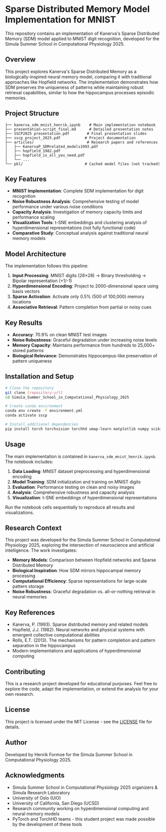 # Sparse Distributed Memory Model Implementation for MNIST

This repository contains an implementation of Kanerva's Sparse Distributed Memory (SDM) model applied to MNIST digit recognition, developed for the Simula Summer School in Computational Physiology 2025.

## Overview

This project explores Kanerva's Sparse Distributed Memory as a biologically-inspired neural memory model, comparing it with traditional approaches like Hopfield networks. The implementation demonstrates how SDM preserves the uniqueness of patterns while maintaining robust retrieval capabilities, similar to how the hippocampus processes episodic memories.

## Project Structure

```
├── kanerva_sdm_mnist_henrik.ipynb    # Main implementation notebook
├── presentation-script_final.md      # Detailed presentation notes
├── SSCP2025 presentation.pdf        # Final presentation slides
├── sscp_project_2025.pdf           # Project documentation
├── articles/                        # Research papers and references
│   ├── KanervaP_SDMrelated_models1993.pdf
│   ├── hopfield_1982.pdf
│   ├── hopfield_is_all_you_need.pdf
│   └── ...
└── pkl/                            # Cached model files (not tracked)
```

## Key Features

- **MNIST Implementation**: Complete SDM implementation for digit recognition
- **Noise Robustness Analysis**: Comprehensive testing of model performance under various noise conditions
- **Capacity Analysis**: Investigation of memory capacity limits and performance scaling
- **Visualization Tools**: t-SNE embeddings and clustering analysis of hyperdimensional representations (not fully functional code)
- **Comparative Study**: Conceptual analysis against traditional neural memory models

## Model Architecture

The implementation follows this pipeline:
1. **Input Processing**: MNIST digits (28×28) → Binary thresholding → Bipolar representation (+1/-1)
2. **Hyperdimensional Encoding**: Project to 2000-dimensional space using basis vectors
3. **Sparse Activation**: Activate only 0.5% (500 of 100,000) memory locations
4. **Associative Retrieval**: Pattern completion from partial or noisy cues

## Key Results

- **Accuracy**: 70.9% on clean MNIST test images
- **Noise Robustness**: Graceful degradation under increasing noise levels
- **Memory Capacity**: Maintains performance from hundreds to 25,000+ stored patterns
- **Biological Relevance**: Demonstrates hippocampus-like preservation of pattern uniqueness

## Installation and Setup

```bash
# Clone the repository
git clone [repository-url]
cd Simula_Summer_School_in_Computational_Physiology_2025

# Create conda environment
conda env create -f environment.yml
conda activate sscp

# Install additional dependencies
pip install torch torchvision torchhd umap-learn matplotlib numpy scikit-learn
```

## Usage

The main implementation is contained in `kanerva_sdm_mnist_henrik.ipynb`. The notebook includes:

1. **Data Loading**: MNIST dataset preprocessing and hyperdimensional encoding
2. **Model Training**: SDM initialization and training on MNIST digits
3. **Evaluation**: Performance testing on clean and noisy images
4. **Analysis**: Comprehensive robustness and capacity analysis
5. **Visualization**: t-SNE embeddings of hyperdimensional representations

Run the notebook cells sequentially to reproduce all results and visualizations.

## Research Context

This project was developed for the Simula Summer School in Computational Physiology 2025, exploring the intersection of neuroscience and artificial intelligence. The work investigates:

- **Memory Models**: Comparison between Hopfield networks and Sparse Distributed Memory
- **Biological Inspiration**: How SDM mirrors hippocampal memory processing
- **Computational Efficiency**: Sparse representations for large-scale pattern storage
- **Noise Robustness**: Graceful degradation vs. all-or-nothing retrieval in neural memories

## Key References

- Kanerva, P. (1993). Sparse distributed memory and related models
- Hopfield, J.J. (1982). Neural networks and physical systems with emergent collective computational abilities
- Rolls, E.T. (2013). The mechanisms for pattern completion and pattern separation in the hippocampus
- Modern implementations and applications of hyperdimensional computing

## Contributing

This is a research project developed for educational purposes. Feel free to explore the code, adapt the implementation, or extend the analysis for your own research.

## License

This project is licensed under the MIT License - see the [LICENSE](LICENSE) file for details.

## Author

Developed by Henrik Formoe for the Simula Summer School in Computational Physiology 2025.

## Acknowledgments

- Simula Summer School in Computational Physiology 2025 organizers & Simula Research Laboratory
- University of Oslo (UiO)
- University of California, San Diego (UCSD)
- Research community working on hyperdimensional computing and neural memory models
- PyTorch and TorchHD teams - this student project was made possible by the development of these tools
